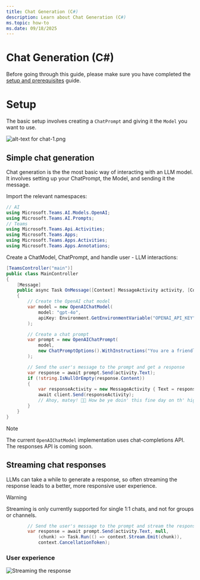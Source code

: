 ```yaml
---
title: Chat Generation (C#)
description: Learn about Chat Generation (C#)
ms.topic: how-to
ms.date: 09/18/2025
---
```


# Chat Generation (C#)

Before going through this guide, please make sure you have completed the [setup and prerequisites](./setup-and-prereqs.md) guide.

# Setup

The basic setup involves creating a `ChatPrompt` and giving it the `Model` you want to use.

![alt-text for chat-1.png](~/assets/diagrams/chat-1.png)

## Simple chat generation

Chat generation is the the most basic way of interacting with an LLM model. It involves setting up your ChatPrompt, the Model, and sending it the message.

 Import the relevant namespaces:
 ```csharp
// AI
using Microsoft.Teams.AI.Models.OpenAI;
using Microsoft.Teams.AI.Prompts;
// Teams
using Microsoft.Teams.Api.Activities;
using Microsoft.Teams.Apps;
using Microsoft.Teams.Apps.Activities;
using Microsoft.Teams.Apps.Annotations;
```

Create a ChatModel, ChatPrompt, and handle user - LLM interactions:

```csharp
[TeamsController("main")]
public class MainController
{
    [Message]
    public async Task OnMessage([Context] MessageActivity activity, [Context] IContext.Client client)
    {
        // Create the OpenAI chat model
        var model = new OpenAIChatModel(
            model: "gpt-4o",
            apiKey: Environment.GetEnvironmentVariable("OPENAI_API_KEY")!
        );

        // Create a chat prompt
        var prompt = new OpenAIChatPrompt(
            model, 
            new ChatPromptOptions().WithInstructions("You are a friendly assistant who talks like a pirate.")
        );

        // Send the user's message to the prompt and get a response
        var response = await prompt.Send(activity.Text);
        if (!string.IsNullOrEmpty(response.Content))
        {
            var responseActivity = new MessageActivity { Text = response.Content }.AddAIGenerated();
            await client.Send(responseActivity);
            // Ahoy, matey! 🏴‍☠️ How be ye doin' this fine day on th' high seas? What can this ol’ salty sea dog help ye with? 🚢☠️
        }
    }
}
```

> [!NOTE]
> The current `OpenAIChatModel` implementation uses chat-completions API. The responses API is coming soon.

## Streaming chat responses

LLMs can take a while to generate a response, so often streaming the response leads to a better, more responsive user experience.

> [!WARNING]
> Streaming is only currently supported for single 1:1 chats, and not for groups or channels.

```csharp
        // Send the user's message to the prompt and stream the response back
        var response = await prompt.Send(activity.Text, null, 
            (chunk) => Task.Run(() => context.Stream.Emit(chunk)), 
            context.CancellationToken);
```
### User experience
![Streaming the response](/screenshots/streaming-chat.gif)
